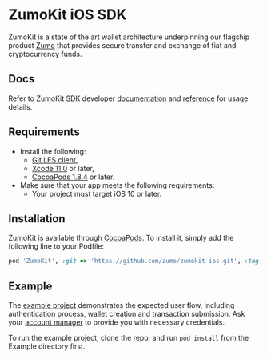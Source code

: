 # ZumoKit iOS SDK

ZumoKit is a state of the art wallet architecture underpinning our flagship product [Zumo](https://www.zumo.money/) that provides secure transfer and exchange of fiat and cryptocurrency funds.

## Docs

Refer to ZumoKit SDK developer [documentation](https://developers.zumo.money/docs/) and [reference](https://zumo.github.io/zumokit-ios/) for usage details.

## Requirements

- Install the following:
  - [Git LFS client](https://git-lfs.github.com/),
  - [Xcode 11.0](https://developer.apple.com/xcode/) or later,
  - [CocoaPods 1.8.4](https://cocoapods.org) or later.
- Make sure that your app meets the following requirements:
  - Your project must target iOS 10 or later.

## Installation

ZumoKit is available through [CocoaPods](https://cocoapods.org). To install
it, simply add the following line to your Podfile:

```ruby
pod 'ZumoKit', :git => 'https://github.com/zumo/zumokit-ios.git', :tag => '4.6.1'
```

## Example

The [example project](https://github.com/zumo/zumokit-ios/tree/master/Example) demonstrates the expected user flow, including authentication process, wallet creation and transaction submission. Ask your [account manager](mailto:support@zumo.money) to provide you with necessary credentials.

To run the example project, clone the repo, and run `pod install` from the Example directory first.
